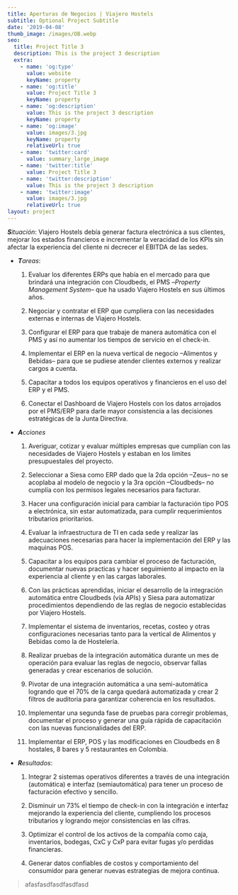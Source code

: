 ```yaml
---
title: Aperturas de Negocios | Viajero Hostels
subtitle: Optional Project Subtitle
date: '2019-04-08'
thumb_image: /images/OB.webp
seo:
  title: Project Title 3
  description: This is the project 3 description
  extra:
    - name: 'og:type'
      value: website
      keyName: property
    - name: 'og:title'
      value: Project Title 3
      keyName: property
    - name: 'og:description'
      value: This is the project 3 description
      keyName: property
    - name: 'og:image'
      value: images/3.jpg
      keyName: property
      relativeUrl: true
    - name: 'twitter:card'
      value: summary_large_image
    - name: 'twitter:title'
      value: Project Title 3
    - name: 'twitter:description'
      value: This is the project 3 description
    - name: 'twitter:image'
      value: images/3.jpg
      relativeUrl: true
layout: project
---
```

***S**ituación*: Viajero Hostels debía generar factura electrónica a sus clientes, mejorar los estados financieros e incrementar la veracidad de los KPIs sin afectar la experiencia del cliente ni decrecer el EBITDA de las sedes.

*   ***T**areas*:

    1.  Evaluar los diferentes ERPs que había en el mercado para que brindará una integración con Cloudbeds, el PMS –*Property Management System–* que ha usado Viajero Hostels en sus últimos años.

    2.  Negociar y contratar el ERP que cumpliera con las necesidades externas e internas de Viajero Hostels.

    3.  Configurar el ERP para que trabaje de manera automática con el PMS y así no aumentar los tiempos de servicio en el check-in.

    4.  Implementar el ERP en la nueva vertical de negocio –Alimentos y Bebidas– para que se pudiese atender clientes externos y realizar cargos a cuenta.

    5.  Capacitar a todos los equipos operativos y financieros en el uso del ERP y el PMS.

    6.  Conectar el Dashboard de Viajero Hostels con los datos arrojados por el PMS/ERP para darle mayor consistencia a las decisiones estratégicas de la Junta Directiva.

<!---->

*   ***A**cciones*

    1.  Averiguar, cotizar y evaluar múltiples empresas que cumplían con las necesidades de Viajero Hostels y estaban en los limites presupuestales del proyecto.

    2.  Seleccionar a Siesa como ERP dado que la 2da opción –Zeus– no se acoplaba al modelo de negocio y la 3ra opción –Cloudbeds– no cumplía con los permisos legales necesarios para facturar.

    3.  Hacer una configuración inicial para cambiar la facturación tipo POS a electrónica, sin estar automatizada, para cumplir requerimientos tributarios prioritarios.

    4.  Evaluar la infraestructura de TI en cada sede y realizar las adecuaciones necesarias para hacer la implementación del ERP y las maquinas POS.

    5.  Capacitar a los equipos para cambiar el proceso de facturación, documentar nuevas practicas y hacer seguimiento al impacto en la experiencia al cliente y en las cargas laborales.

    6.  Con las prácticas aprendidas, iniciar el desarrollo de la integración automática entre Cloudbeds (vía APIs) y Siesa para automatizar procedimientos dependiendo de las reglas de negocio establecidas por Viajero Hostels.

    7.  Implementar el sistema de inventarios, recetas, costeo y otras configuraciones necesarias tanto para la vertical de Alimentos y Bebidas como la de Hostelería.

    8.  Realizar pruebas de la integración automática durante un mes de operación para evaluar las reglas de negocio, observar fallas generadas y crear escenarios de solución.

    9.  Pivotar de una integración automática a una semi-automática logrando que el 70% de la carga quedará automatizada y crear 2 filtros de auditoria para garantizar coherencia en los resultados.

    10. Implementar una segunda fase de pruebas para corregir problemas, documentar el proceso y generar una guía rápida de capacitación con las nuevas funcionalidades del ERP.

    11. Implementar el ERP, POS y las modificaciones en Cloudbeds en 8 hostales, 8 bares y 5 restaurantes en Colombia.

<!---->

*   ***R**esultados*:

    1.  Integrar 2 sistemas operativos diferentes a través de una integración (automática) e interfaz (semiautomática) para tener un proceso de facturación efectivo y sencillo.

    2.  Disminuir un 73% el tiempo de check-in con la integración e interfaz mejorando la experiencia del cliente, cumpliendo los procesos tributarios y logrando mejor consistencias en las cifras.

    3.  Optimizar el control de los activos de la compañía como caja, inventarios, bodegas, CxC y CxP para evitar fugas y/o perdidas financieras.

    4.  Generar datos confiables de costos y comportamiento del consumidor para generar nuevas estrategias de mejora continua.

> afasfasdfasdfasdfasd
